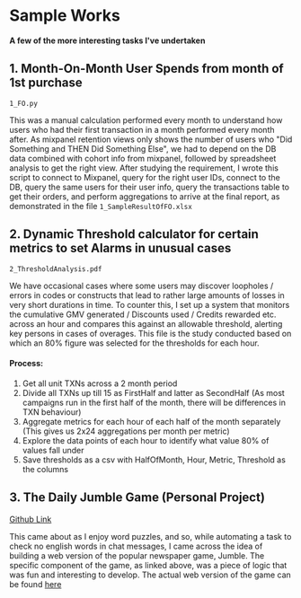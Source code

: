 # Sample Works
**A few of the more interesting tasks I've undertaken**

## 1. Month-On-Month User Spends from month of 1st purchase
`1_FO.py`

This was a manual calculation performed every month to understand how users who had their first transaction in a month performed every month after. As mixpanel retention views only shows the number of users who "Did Something and THEN Did Something Else", we had to depend on the DB data combined with cohort info from mixpanel, followed by spreadsheet analysis to get the right view. After studying the requirement, I wrote this script to connect to Mixpanel, query for the right user IDs, connect to the DB, query the same users for their user info, query the transactions table to get their orders, and perform aggregations to arrive at the final report, as demonstrated in the file `1_SampleResultOfFO.xlsx`

## 2. Dynamic Threshold calculator for certain metrics to set Alarms in unusual cases
`2_ThresholdAnalysis.pdf`

We have occasional cases where some users may discover loopholes / errors in codes or constructs that lead to rather large amounts of losses in very short durations in time. To counter this, I set up a system that monitors the cumulative GMV generated / Discounts used / Credits rewarded etc. across an hour and compares this against an allowable threshold, alerting key persons in cases of overages. This file is the study conducted based on which an 80% figure was selected for the thresholds for each hour.
#### Process:
1. Get all unit TXNs across a 2 month period
2. Divide all TXNs up till 15 as FirstHalf and latter as SecondHalf (As most campaigns run in the first half of the month, there will be differences in TXN behaviour)
3. Aggregate metrics for each hour of each half of the month separately (This gives us 2x24 aggregations per month per metric)
4. Explore the data points of each hour to identify what value 80% of values fall under
5. Save thresholds as a csv with HalfOfMonth, Hour, Metric, Threshold as the columns

## 3. The Daily Jumble Game (Personal Project)
[Github Link](https://github.com/staanz/string_exercises/blob/master/puzzle_builder.py)

This came about as I enjoy word puzzles, and so, while automating a task to check no english words in chat messages, I came across the idea of building a web version of the popular newspaper game, Jumble. The specific component of the game, as linked above, was a piece of logic that was fun and interesting to develop. The actual web version of the game can be found [here](http://string-exercises.herokuapp.com)
